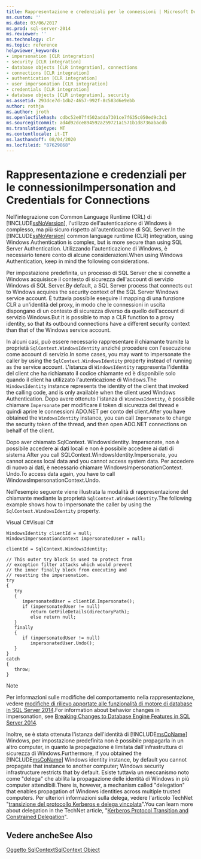```yaml
---
title: Rappresentazione e credenziali per le connessioni | Microsoft Docs
ms.custom: ''
ms.date: 03/06/2017
ms.prod: sql-server-2014
ms.reviewer: ''
ms.technology: clr
ms.topic: reference
helpviewer_keywords:
- impersonation [CLR integration]
- security [CLR integration]
- database objects [CLR integration], connections
- connections [CLR integration]
- authentication [CLR integration]
- user impersonation [CLR integration]
- credentials [CLR integration]
- database objects [CLR integration], security
ms.assetid: 293dce7d-1db2-4657-992f-8c583d6e9ebb
author: rothja
ms.author: jroth
ms.openlocfilehash: cdbc52e07f4502adda7301ce7f635c050ed9c3c1
ms.sourcegitcommit: ad4d92dce894592a259721a1571b1d8736abacdb
ms.translationtype: MT
ms.contentlocale: it-IT
ms.lasthandoff: 08/04/2020
ms.locfileid: "87629868"
---
```

# <a name="impersonation-and-credentials-for-connections"></a><span data-ttu-id="2439d-102">Rappresentazione e credenziali per le connessioni</span><span class="sxs-lookup"><span data-stu-id="2439d-102">Impersonation and Credentials for Connections</span></span>
  <span data-ttu-id="2439d-103">Nell'integrazione con Common Language Runtime (CRL) di [!INCLUDE[ssNoVersion](../../../includes/ssnoversion-md.md)], l'utilizzo dell'autenticazione di Windows è complesso, ma più sicuro rispetto all'autenticazione di SQL Server.</span><span class="sxs-lookup"><span data-stu-id="2439d-103">In the [!INCLUDE[ssNoVersion](../../../includes/ssnoversion-md.md)] common language runtime (CLR) integration, using Windows Authentication is complex, but is more secure than using SQL Server Authentication.</span></span> <span data-ttu-id="2439d-104">Utilizzando l'autenticazione di Windows, è necessario tenere conto di alcune considerazioni.</span><span class="sxs-lookup"><span data-stu-id="2439d-104">When using Windows Authentication, keep in mind the following considerations.</span></span>  
  
 <span data-ttu-id="2439d-105">Per impostazione predefinita, un processo di SQL Server che si connette a Windows acquisisce il contesto di sicurezza dell'account di servizio Windows di SQL Server.</span><span class="sxs-lookup"><span data-stu-id="2439d-105">By default, a SQL Server process that connects out to Windows acquires the security context of the SQL Server Windows service account.</span></span> <span data-ttu-id="2439d-106">È tuttavia possibile eseguire il mapping di una funzione CLR a un'identità del proxy, in modo che le connessioni in uscita dispongano di un contesto di sicurezza diverso da quello dell'account di servizio Windows.</span><span class="sxs-lookup"><span data-stu-id="2439d-106">But it is possible to map a CLR function to a proxy identity, so that its outbound connections have a different security context than that of the Windows service account.</span></span>  
  
 <span data-ttu-id="2439d-107">In alcuni casi, può essere necessario rappresentare il chiamante tramite la proprietà `SqlContext.WindowsIdentity` anziché procedere con l'esecuzione come account di servizio.</span><span class="sxs-lookup"><span data-stu-id="2439d-107">In some cases, you may want to impersonate the caller by using the `SqlContext.WindowsIdentity` property instead of running as the service account.</span></span> <span data-ttu-id="2439d-108">L'istanza di `WindowsIdentity` rappresenta l'identità del client che ha richiamato il codice chiamante ed è disponibile solo quando il client ha utilizzato l'autenticazione di Windows.</span><span class="sxs-lookup"><span data-stu-id="2439d-108">The `WindowsIdentity` instance represents the identity of the client that invoked the calling code, and is only available when the client used Windows Authentication.</span></span> <span data-ttu-id="2439d-109">Dopo avere ottenuto l'istanza di `WindowsIdentity`, è possibile chiamare `Impersonate` per modificare il token di sicurezza del thread e quindi aprire le connessioni ADO.NET per conto del client.</span><span class="sxs-lookup"><span data-stu-id="2439d-109">After you have obtained the `WindowsIdentity` instance, you can call `Impersonate` to change the security token of the thread, and then open ADO.NET connections on behalf of the client.</span></span>  
  
 <span data-ttu-id="2439d-110">Dopo aver chiamato SqlContext. WindowsIdentity. Impersonate, non è possibile accedere ai dati locali e non è possibile accedere ai dati di sistema.</span><span class="sxs-lookup"><span data-stu-id="2439d-110">After you call SQLContext.WindowsIdentity.Impersonate, you cannot access local data and you cannot access system data.</span></span> <span data-ttu-id="2439d-111">Per accedere di nuovo ai dati, è necessario chiamare WindowsImpersonationContext. Undo.</span><span class="sxs-lookup"><span data-stu-id="2439d-111">To access data again, you have to call WindowsImpersonationContext.Undo.</span></span>  
  
 <span data-ttu-id="2439d-112">Nell'esempio seguente viene illustrata la modalità di rappresentazione del chiamante mediante la proprietà `SqlContext.WindowsIdentity`.</span><span class="sxs-lookup"><span data-stu-id="2439d-112">The following example shows how to impersonate the caller by using the `SqlContext.WindowsIdentity` property.</span></span>  
  
 <span data-ttu-id="2439d-113">Visual C#</span><span class="sxs-lookup"><span data-stu-id="2439d-113">Visual C#</span></span>  
  
```  
WindowsIdentity clientId = null;  
WindowsImpersonationContext impersonatedUser = null;  
  
clientId = SqlContext.WindowsIdentity;  
  
// This outer try block is used to protect from   
// exception filter attacks which would prevent  
// the inner finally block from executing and   
// resetting the impersonation.  
try  
{  
   try  
   {  
      impersonatedUser = clientId.Impersonate();  
      if (impersonatedUser != null)  
         return GetFileDetails(directoryPath);  
         else return null;  
   }  
   finally  
   {  
      if (impersonatedUser != null)  
         impersonatedUser.Undo();  
   }  
}  
catch  
{  
   throw;  
}  
```  
  
> [!NOTE]  
>  <span data-ttu-id="2439d-114">Per informazioni sulle modifiche del comportamento nella rappresentazione, vedere [modifiche di rilievo apportate alle funzionalità di motore di database in SQL Server 2014](../../../database-engine/breaking-changes-to-database-engine-features-in-sql-server-2016.md).</span><span class="sxs-lookup"><span data-stu-id="2439d-114">For information about behavior changes in impersonation, see [Breaking Changes to Database Engine Features in SQL Server 2014](../../../database-engine/breaking-changes-to-database-engine-features-in-sql-server-2016.md).</span></span>  
  
 <span data-ttu-id="2439d-115">Inoltre, se è stata ottenuta l'istanza dell'identità di [!INCLUDE[msCoName](../../../includes/msconame-md.md)] Windows, per impostazione predefinita non è possibile propagarla in un altro computer, in quanto la propagazione è limitata dall'infrastruttura di sicurezza di Windows.</span><span class="sxs-lookup"><span data-stu-id="2439d-115">Furthermore, if you obtained the [!INCLUDE[msCoName](../../../includes/msconame-md.md)] Windows identity instance, by default you cannot propagate that instance to another computer; Windows security infrastructure restricts that by default.</span></span> <span data-ttu-id="2439d-116">Esiste tuttavia un meccanismo noto come "delega" che abilita la propagazione delle identità di Windows in più computer attendibili.</span><span class="sxs-lookup"><span data-stu-id="2439d-116">There is, however, a mechanism called "delegation" that enables propagation of Windows identities across multiple trusted computers.</span></span> <span data-ttu-id="2439d-117">Per ulteriori informazioni sulla delega, vedere l'articolo TechNet "[transizione del protocollo Kerberos e delega vincolata](https://go.microsoft.com/fwlink/?LinkId=50419)".</span><span class="sxs-lookup"><span data-stu-id="2439d-117">You can learn more about delegation in the TechNet article, "[Kerberos Protocol Transition and Constrained Delegation](https://go.microsoft.com/fwlink/?LinkId=50419)".</span></span>  
  
## <a name="see-also"></a><span data-ttu-id="2439d-118">Vedere anche</span><span class="sxs-lookup"><span data-stu-id="2439d-118">See Also</span></span>  
 [<span data-ttu-id="2439d-119">Oggetto SqlContext</span><span class="sxs-lookup"><span data-stu-id="2439d-119">SqlContext Object</span></span>](../../clr-integration-data-access-in-process-ado-net/sqlcontext-object.md)  
  
  
